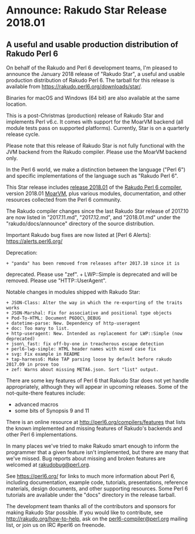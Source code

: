 # Announce: Rakudo Star Release 2018.01

## A useful and usable production distribution of Rakudo Perl 6

On behalf of the Rakudo and Perl 6 development teams, I'm pleased to announce
the January 2018 release of "Rakudo Star", a useful and usable production
distribution of Rakudo Perl 6.  The tarball for this release is available from
<https://rakudo.perl6.org/downloads/star/>.  

Binaries for macOS and Windows (64 bit) are also available at the same
location.

This is a post-Christmas (production) release of Rakudo Star and implements
Perl v6.c. It comes with support for the MoarVM backend (all module tests pass
on supported platforms).  Currently, Star is on a quarterly release cycle. 

Please note that this release of Rakudo Star is not fully functional with the
JVM backend from the Rakudo compiler. Please use the MoarVM backend only.

In the Perl 6 world, we make a distinction between the language ("Perl 6") and
specific implementations of the language such as "Rakudo Perl 6".

This Star release includes [release 2018.01] of the [Rakudo Perl 6 compiler],
version 2018.01 [MoarVM], plus various modules, documentation, and other
resources collected from the Perl 6 community.

[release 2018.01]: https://raw.githubusercontent.com/rakudo/rakudo/2018.01/docs/announce/2018.01.md
[Rakudo Perl 6 compiler]: http://github.com/rakudo/rakudo
[MoarVM]: http://moarvm.org/

The Rakudo compiler changes since the last Rakudo Star release of 2017.10 are
now listed in "2017.11.md", "2017.12.md", and "2018.01.md" under the
"rakudo/docs/announce" directory of the source distribution.

Important Rakudo bug fixes are now listed at 
[Perl 6 Alerts]: https://alerts.perl6.org/

Deprecation:

    + "panda" has been removed from releases after 2017.10 since it is
deprecated.  Please use "zef".
    + LWP::Simple is deprecated and will be removed. Please use "HTTP::UserAgent".

Notable changes in modules shipped with Rakudo Star:

    + JSON-Class: Alter the way in which the re-exporting of the traits works
    + JSON-Marshal: Fix for associative and positional type objects
    + Pod-To-HTML: Document P6DOC\_DEBUG 
    + datetime-parse: New. Dependency of http-useragent
    + doc: Too many to list.
    + http-useragent: New. Intended as replacement for LWP::Simple (now deprecated)
    + json\_fast: fix off-by-one in treacherous escape detection
    + perl6-lwp-simple: HTML header names with mixed case fix
    + svg: Fix example in README
    + tap-harness6: Make TAP parsing loose by default before rakudo 2017.09 in prove too
    + zef: Warns about missing META6.json. Sort "list" output.

There are some key features of Perl 6 that Rakudo Star does not yet
handle appropriately, although they will appear in upcoming releases.
Some of the not-quite-there features include:

  * advanced macros
  * some bits of Synopsis 9 and 11

There is an online resource at <http://perl6.org/compilers/features>
that lists the known implemented and missing features of Rakudo's
backends and other Perl 6 implementations.

In many places we've tried to make Rakudo smart enough to inform the
programmer that a given feature isn't implemented, but there are many
that we've missed. Bug reports about missing and broken features are
welcomed at <rakudobug@perl.org>.

See <https://perl6.org/> for links to much more information about
Perl 6, including documentation, example code, tutorials, presentations,
reference materials, design documents, and other supporting resources.
Some Perl 6 tutorials are available under the "docs" directory in
the release tarball.

The development team thanks all of the contributors and sponsors for
making Rakudo Star possible. If you would like to contribute, see
<http://rakudo.org/how-to-help>, ask on the <perl6-compiler@perl.org>
mailing list, or join us on IRC \#perl6 on freenode.

